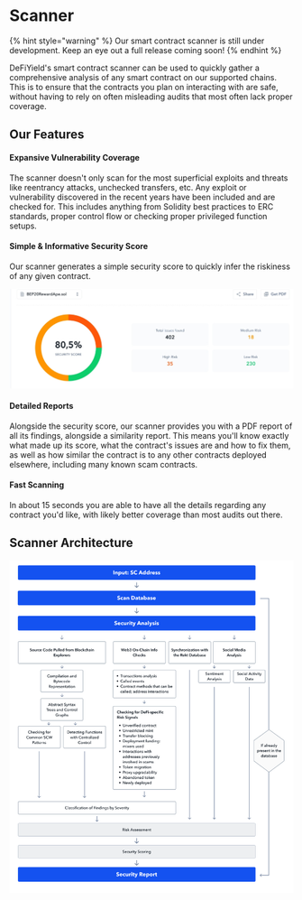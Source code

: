 # Scanner

{% hint style="warning" %}
Our smart contract scanner is still under development. Keep an eye out a full release coming soon!
{% endhint %}

DeFiYield's smart contract scanner can be used to quickly gather a comprehensive analysis of any smart contract on our supported chains. This is to ensure that the contracts you plan on interacting with are safe, without having to rely on often misleading audits that most often lack proper coverage.

## Our Features

#### Expansive Vulnerability Coverage

The scanner doesn't only scan for the most superficial exploits and threats like reentrancy attacks, unchecked transfers, etc. Any exploit or vulnerability discovered in the recent years have been included and are checked for. This includes anything from Solidity best practices to ERC standards, proper control flow or checking proper privileged function setups.

#### Simple & Informative Security Score

Our scanner generates a simple security score to quickly infer the riskiness of any given contract.

![](<../.gitbook/assets/Scanner Score.jpg>)

#### Detailed Reports

Alongside the security score, our scanner provides you with a PDF report of all its findings, alongside a similarity report. This means you'll know exactly what made up its score, what the contract's issues are and how to fix them, as well as how similar the contract is to any other contracts deployed elsewhere, including many known scam contracts.

#### Fast Scanning

In about 15 seconds you are able to have all the details regarding any contract you'd like, with likely better coverage than most audits out there.

## Scanner Architecture

![](<../.gitbook/assets/Scanner Structure.png>)
